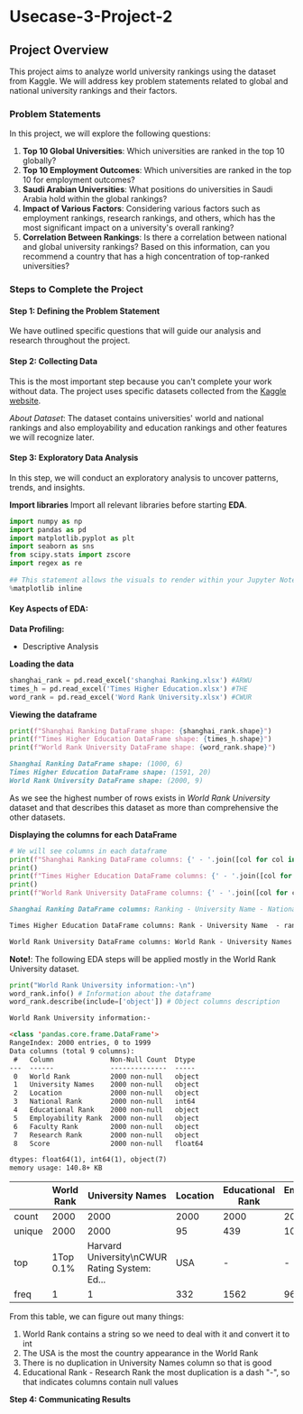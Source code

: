 # Usecase-3-Project-2

## Project Overview
This project aims to analyze world university rankings using the dataset from Kaggle. We will address key problem statements related to global and national university rankings and their factors.

### Problem Statements
In this project, we will explore the following questions:

1. **Top 10 Global Universities**: Which universities are ranked in the top 10 globally?
2. **Top 10 Employment Outcomes**: Which universities are ranked in the top 10 for employment outcomes?
3. **Saudi Arabian Universities**: What positions do universities in Saudi Arabia hold within the global rankings?
4. **Impact of Various Factors**: Considering various factors such as employment rankings, research rankings, and others, which has the most significant impact on a university's overall ranking?
5. **Correlation Between Rankings**: Is there a correlation between national and global university rankings? Based on this information, can you recommend a country that has a high concentration of top-ranked universities?

### Steps to Complete the Project
#### Step 1: Defining the Problem Statement

We have outlined specific questions that will guide our analysis and research throughout the project.


#### Step 2: Collecting Data

This is the most important step because you can't complete your work without data. The project uses specific datasets collected from the [Kaggle website](https://www.kaggle.com/datasets/ourfuture/world-university-rankings).

*About Dataset*: The dataset contains universities' world and national rankings and also employability and education rankings and other features we will recognize later.


#### Step 3: Exploratory Data Analysis
In this step, we will conduct an exploratory analysis to uncover patterns, trends, and insights.

**Import libraries**
Import all relevant libraries before starting **EDA**.
```python
import numpy as np
import pandas as pd
import matplotlib.pyplot as plt
import seaborn as sns
from scipy.stats import zscore
import regex as re
 
## This statement allows the visuals to render within your Jupyter Notebook.
%matplotlib inline
```
#### Key Aspects of EDA:
**Data Profiling:**
- Descriptive Analysis

**Loading the data**

```python
shanghai_rank = pd.read_excel('shanghai Ranking.xlsx') #ARWU
times_h = pd.read_excel('Times Higher Education.xlsx') #THE
word_rank = pd.read_excel('Word Rank University.xlsx') #CWUR
```

**Viewing the dataframe**
```python
print(f"Shanghai Ranking DataFrame shape: {shanghai_rank.shape}")
print(f"Times Higher Education DataFrame shape: {times_h.shape}")
print(f"World Rank University DataFrame shape: {word_rank.shape}")
```
```markdown
Shanghai Ranking DataFrame shape: (1000, 6)
Times Higher Education DataFrame shape: (1591, 20)
World Rank University DataFrame shape: (2000, 9)
```
As we see the highest number of rows exists in *World Rank University* dataset and that describes this dataset as more than comprehensive the other datasets.

**Displaying the columns for each DataFrame**
```python
# We will see columns in each dataframe
print(f"Shanghai Ranking DataFrame columns: {' - '.join([col for col in shanghai_rank.columns])}")
print()
print(f"Times Higher Education DataFrame columns: {' - '.join([col for col in times_h.columns])}")
print()
print(f"World Rank University DataFrame columns: {' - '.join([col for col in word_rank.columns])}")
```
```markdown
Shanghai Ranking DataFrame columns: Ranking - University Name - National/Regional Rank - Total Score - LOGO - University Detail 

Times Higher Education DataFrame columns: Rank - University Name  - ranking-institution-title href - Location - sdg-score-multi__number - sdg-score-multi__value - sdg-score-multi__number 2 - sdg-score-multi__value 2 - sdg-score-multi__number 3 - sdg-score-multi__value 3 - sdg-score-multi__value 4 - scores - sdg-score-multi__number 5 - sdg-score-multi__value 5 - sdg-score-multi__number 6 - sdg-score-multi__value 6 - sdg-score-multi__number 7 - sdg-score-multi__value 7 - sdg-score-multi__number 8 - sdg-score-multi__value 8

World Rank University DataFrame columns: World Rank - University Names - Location  - National Rank - Educational Rank - Employability Rank - Faculty Rank - Research Rank - Score
```
**Note!**: The following EDA steps will be applied mostly in the World Rank University dataset.

```python
print("World Rank University information:-\n")
word_rank.info() # Information about the dataframe
word_rank.describe(include=['object']) # Object columns description
```

```markdown
World Rank University information:-

<class 'pandas.core.frame.DataFrame'>
RangeIndex: 2000 entries, 0 to 1999
Data columns (total 9 columns):
 #   Column              Non-Null Count  Dtype  
---  ------              --------------  -----  
 0   World Rank          2000 non-null   object 
 1   University Names    2000 non-null   object 
 2   Location            2000 non-null   object 
 3   National Rank       2000 non-null   int64  
 4   Educational Rank    2000 non-null   object 
 5   Employability Rank  2000 non-null   object 
 6   Faculty Rank        2000 non-null   object 
 7   Research Rank       2000 non-null   object 
 8   Score               2000 non-null   float64

dtypes: float64(1), int64(1), object(7)
memory usage: 140.8+ KB
```

|           | World Rank      | University Names                               | Location | Educational Rank | Employability Rank | Faculty Rank | Research Rank |
|-----------|-----------------|------------------------------------------------|----------|------------------|-------------------|--------------|----------------|
| count     | 2000            | 2000                                           | 2000     | 2000             | 2000              | 2000         | 2000           |
| unique    | 2000            | 2000                                           | 95       | 439              | 1030              | 262          | 1935           |
| top       | 1Top 0.1%      | Harvard University\nCWUR Rating System: Ed... | USA      | -                | -                 | -            | -              |
| freq      | 1               | 1                                             | 332      | 1562             | 967               | 1727         | 66             |

From this table, we can figure out many things: 
1. World Rank contains a string so we need to deal with it and convert it to int
2. The USA is the most the country appearance in the World Rank
3. There is no duplication in University Names column so that is good
4. Educational Rank - Research Rank the most duplication is a dash "-", so that indicates columns contain null values


                               
**Step 4: Communicating Results**


